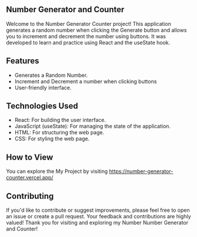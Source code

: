 ## Number Generator and Counter
Welcome to the Number Generator Counter project! This application generates a random number when clicking the Generate button and allows you to increment and decrement the number using buttons. It was developed to learn and practice using React and the useState hook.

## Features
- Generates a Random Number.
- Increment and Decrement a number when clicking buttons
- User-friendly interface.

## Technologies Used
- React: For building the user interface.
- JavaScript (useState): For managing the state of the application.
- HTML: For structuring the web page.
- CSS: For styling the web page.

## How to View
You can explore the My Project by visiting https://number-generator-counter.vercel.app/

## Contributing
If you'd like to contribute or suggest improvements, please feel free to open an issue or create a pull request. Your feedback and contributions are highly valued!
Thank you for visiting and exploring my Number Number Generator and Counter!
